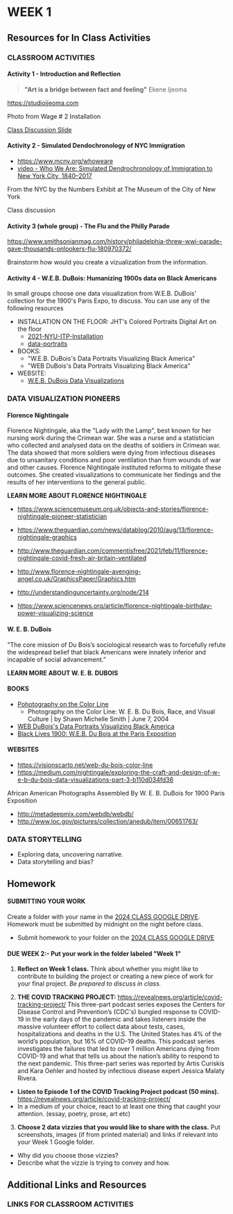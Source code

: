 # WEEK 1

## Resources for In Class Activities

### CLASSROOM ACTIVITIES

#### Activity 1 - Introduction and Reflection

> **"Art is a bridge between fact and feeling"**
> Ekene Ijeoma

https://studioijeoma.com

Photo from Wage # 2 Installation

[Class Discussion Slide](https://docs.google.com/presentation/d/1NVSOgGxW6BMEdycfTfxMvEv8SQU1lIrzWNOBSlW_Y-g/edit#slide=id.g30ef993e5d9_0_8)

#### Activity 2 - Simulated Dendochronology of NYC Immigration

- https://www.mcny.org/whoweare 
- [video - Who We Are: Simulated Dendrochronology of Immigration to New York City, 1840–2017](https://www.youtube.com/watch?v=qxggf-ul870)

From the NYC by the Numbers Exhibit at The Museum of the City of New York

Class discussion

#### Activity 3 (whole group) - The Flu and the Philly Parade

https://www.smithsonianmag.com/history/philadelphia-threw-wwi-parade-gave-thousands-onlookers-flu-180970372/

Brainstorm how would you create a vizualization from the information.

#### Activity 4 - W.E.B. DuBois: Humanizing 1900s data on Black Americans

In small groups choose one data visualization from W.E.B. DuBois' collection for the 1900's Paris Expo, to discuss. You can use any of the following resources

- INSTALLATION ON THE FLOOR: JHT's Colored Portraits Digital Art on the floor
  - [2021-NYU-ITP-Installation](https://jht1493.github.io/2021-NYU-ITP-Installation/?v=2023-10-27-10:26:42)
  - [data-portraits](https://jht1493.github.io/2021-NYU-ITP-Installation/data-portraits.html)
- BOOKS:
  - "W.E.B. DuBois's Data Portraits Visualizing Black America"
  - "WEB DuBois's Data Portraits Visualizing Black America"
- WEBSITE:
  - [W.E.B. DuBois Data Visualizations](http://metadeepmix.com/webdb/webdb/)

### DATA VISUALIZATION PIONEERS

#### Florence Nightingale

Florence Nightingale, aka the "Lady with the Lamp", best known for her nursing work during the Crimean war. She was a nurse and a statistician who collected and analysed data on the deaths of soldiers in Crimean war. The data showed that more soldiers were dying from infectious diseases due to unsanitary conditions and poor ventilation than from wounds of war and other causes. Florence Nightingale instituted reforms to mitigate these outcomes. She created visualizations to communicate her findings and the results of her interventions to the general public.

**LEARN MORE ABOUT FLORENCE NIGHTINGALE**

- https://www.sciencemuseum.org.uk/objects-and-stories/florence-nightingale-pioneer-statistician
- https://www.theguardian.com/news/datablog/2010/aug/13/florence-nightingale-graphics

- http://www.theguardian.com/commentisfree/2021/feb/11/florence-nightingale-covid-fresh-air-britain-ventilated
- http://www.florence-nightingale-avenging-angel.co.uk/GraphicsPaper/Graphics.htm
- http://understandinguncertainty.org/node/214
- https://www.sciencenews.org/article/florence-nightingale-birthday-power-visualizing-science

#### W. E. B. DuBois

"The core mission of Du Bois’s sociological research was to forcefully refute the widespread belief that black Americans were innately inferior and incapable of social advancement.”

**LEARN MORE ABOUT W. E. B. DUBOIS**

#### BOOKS

- [Pohotography on the Color Line](https://a.co/d/9Q49ARC)
    - Photography on the Color Line: W. E. B. Du Bois, Race, and Visual Culture | by Shawn Michelle Smith | June 7, 2004
- [WEB DuBois's Data Portraits Visualizing Black America](https://a.co/d/aOikO6H)
- [Black Lives 1900: W.E.B. Du Bois at the Paris Exposition](hhttps://a.co/d/jaEwTQs)

#### WEBSITES

- https://visionscarto.net/web-du-bois-color-line
- https://medium.com/nightingale/exploring-the-craft-and-design-of-w-e-b-du-bois-data-visualizations-part-3-b110d034fd36

African American Photographs Assembled By W. E. B. DuBois for 1900 Paris Exposition

- http://metadeepmix.com/webdb/webdb/
- http://www.loc.gov/pictures/collection/anedub/item/00651763/

### DATA STORYTELLING
- Exploring data, uncovering narrative.
- Data storytelling and bias?

## Homework

#### SUBMITTING YOUR WORK

Create a folder with your name in the [2024 CLASS GOOGLE DRIVE](https://drive.google.com/drive/folders/1-eAZBi_zSsF0js8m4by278C5qfIdX5OI). Homework must be submitted by midnight on the night before class.

- Submit homework to your folder on the [2024 CLASS GOOGLE DRIVE](https://drive.google.com/drive/folders/1-eAZBi_zSsF0js8m4by278C5qfIdX5OI)

#### DUE WEEK 2:- Put your work in the folder labeled "Week 1"

1. **Reflect on Week 1 class.** Think about whether you might like to contribute to building the project or creating a new piece of work for your final project. _Be prepared to discuss in class._

2. **THE COVID TRACKING PROJECT:** https://revealnews.org/article/covid-tracking-project/
   This three-part podcast series exposes the Centers for Disease Control and Prevention’s (CDC's) bungled response to COVID-19 in the early days of the pandemic and takes listeners inside the massive volunteer effort to collect data about tests, cases, hospitalizations and deaths in the U.S. The United States has 4% of the world’s population, but 16% of COVID-19 deaths. This podcast series investigates the failures that led to over 1 million Americans dying from COVID-19 and what that tells us about the nation’s ability to respond to the next pandemic. This three-part series was reported by Artis Curiskis and Kara Oehler and hosted by infectious disease expert Jessica Malaty Rivera.

- **Listen to Episode 1 of the COVID Tracking Project podcast (50 mins).** https://revealnews.org/article/covid-tracking-project/
- In a medium of your choice, react to at least one thing that caught your attention. (essay, poetry, prose, art etc)

3. **Choose 2 data vizzies that you would like to share with the class.** Put screenshots, images (if from printed material) and links if relevant into your Week 1 Google folder.

- Why did you choose those vizzies?
- Describe what the vizzie is trying to convey and how.

## Additional Links and Resources

### LINKS FOR CLASSROOM ACTIVITIES
